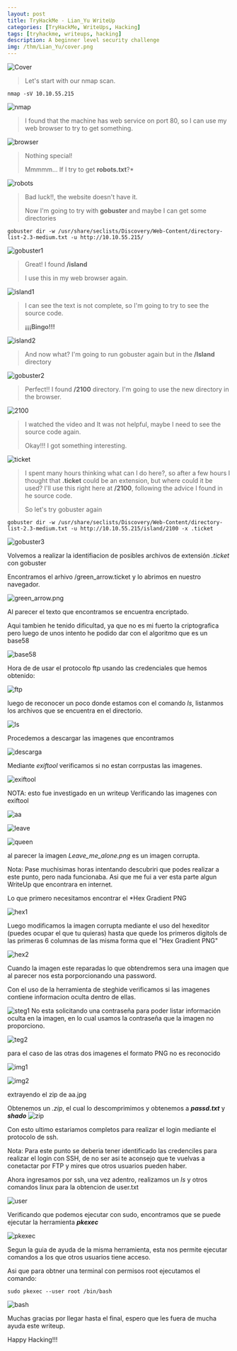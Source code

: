 ```yaml
---
layout: post
title: TryHackMe - Lian_Yu WriteUp
categories: [TryHackMe, WriteUps, Hacking]
tags: [tryhackme, writeups, hacking]
description: A beginner level security challenge
img: /thm/Lian_Yu/cover.png
---
```

 ![Cover](/assets/media/thm/Lian_Yu/cover.png)

> Let's start with our nmap scan.

```
nmap -sV 10.10.55.215
```

![nmap](/assets/media/thm/Lian_Yu/nmap.png)

> I found that the machine has web service on port 80, so I can use my web browser to try to get something.

![browser](/assets/media/thm/Lian_Yu/browser.png)

> Nothing special!
>
> Mmmmm... If I try to get **robots.txt**?*

![robots](/assets/media/thm/Lian_Yu/robots.png)

> Bad luck!!, the website doesn't have it.
>
> Now I'm going to try with **gobuster** and maybe I can get some directories

```
gobuster dir -w /usr/share/seclists/Discovery/Web-Content/directory-list-2.3-medium.txt -u http://10.10.55.215/
```

![gobuster1](/assets/media/thm/Lian_Yu/gobuster1.png)

> Great! I found **/island**
>
> I use this in my web browser again.

![island1](/assets/media/thm/Lian_Yu/island1.png)

> I can see the text is not complete, so I'm going to try to see the source code.
>
> **¡¡¡Bingo!!!**

![island2](/assets/media/thm/Lian_Yu/island2.png)

> And now what?
> I'm going to run gobuster again but in the **/Island** directory

![gobuster2](/assets/media/thm/Lian_Yu/gobuster2.png)

> Perfect!! I found **/2100** directory.
> I'm going to use the new directory in the browser.

![2100](/assets/media/thm/Lian_Yu/2100.png)

> I watched the video and It was not helpful, maybe I need to see the source code again.
>
> Okay!!! I got something interesting.

![ticket](/assets/media/thm/Lian_Yu/ticket.png)

> I spent many hours thinking what can I do here?, so after a few hours I thought that **.ticket** could be an extension, but where could it be used? I'll use this right here at **/2100**, following the advice I found in he source code.
>
> So let's try gobuster again

```
gobuster dir -w /usr/share/seclists/Discovery/Web-Content/directory-list-2.3-medium.txt -u http://10.10.55.215/island/2100 -x .ticket
```

![gobuster3](/assets/media/thm/Lian_Yu/gobuster3.png)

Volvemos a realizar la identifiacion de posibles archivos de extensión *.ticket* con gobuster

Encontramos el arhivo /green_arrow.ticket y lo abrimos en nuestro navegador.

![green_arrow.png](/assets/media/thm/Lian_Yu/green_arrow.png)

Al parecer el texto que encontramos se encuentra encriptado.

Aqui tambien he tenido dificultad, ya que no es mi fuerto la criptografica pero luego de unos intento he podido dar con el algoritmo que es un base58

![base58](/assets/media/thm/Lian_Yu/base58.png)

Hora de de usar el protocolo ftp usando las credenciales que hemos obtenido:

![ftp](/assets/media/thm/Lian_Yu/ftp.png)

luego de reconocer un poco donde estamos con el comando *ls*, listanmos los archivos que se encuentra en el directorio.

![ls](/assets/media/thm/Lian_Yu/ls.png)

Procedemos a descargar las imagenes que encontramos

![descarga](/assets/media/thm/Lian_Yu/descarga.png)

Mediante *exiftool* verificamos si no estan corrpustas las imagenes. 

![exiftool](/assets/media/thm/Lian_Yu/exiftool.png)

NOTA: esto fue investigado en un writeup
Verificando las imagenes con exiftool

![aa](/assets/media/thm/Lian_Yu/aa.png)

![leave](/assets/media/thm/Lian_Yu/leave.png)

![queen](/assets/media/thm/Lian_Yu/queen.png)

al parecer la imagen *Leave_me_alone.png* es un imagen corrupta.

Nota: Pase muchisimas horas intentando descubriri que podes realizar a este punto, pero nada funcionaba. Asi que me fui a ver esta parte algun WriteUp que encontrara en internet.

Lo que primero necesitamos encontrar el *Hex Gradient PNG

![hex1](/assets/media/thm/Lian_Yu/hex1.png)

Luego modificamos la imagen corrupta mediante el uso del hexeditor (puedes ocupar el que tu quieras) hasta que quede los primeros digitols de las primeras 6 columnas de las misma forma que el "Hex Gradient PNG"

![hex2](/assets/media/thm/Lian_Yu/hex2.png)

Cuando la imagen este reparadas lo que obtendremos sera una imagen que al parecer nos esta porporcionando una password.

Con el uso de la herramienta de steghide verificamos si las imagenes contiene informacion oculta dentro de ellas.

![steg1](/assets/media/thm/Lian_Yu/steg1.png)
No esta solicitando una contraseña para poder listar información oculta en la imagen, en lo cual usamos la contraseña que la imagen no proporciono. 

![teg2](/assets/media/thm/Lian_Yu/steg2.png)

para el caso de las otras dos imagenes el formato PNG no es reconocido 


![img1](/assets/media/thm/Lian_Yu/img1.png)

![img2](/assets/media/thm/Lian_Yu/img2.png)

extrayendo el zip de aa.jpg

Obtenemos un *.zip*, el cual lo descomprimimos y obtenemos a ***passd.txt*** y ***shado***
![zip](zip)

Con esto ultimo estariamos completos para realizar el login mediante el protocolo de ssh.

Nota: Para este punto se deberia tener identificado las credenciles para realizar el login con SSH, de no ser asi te aconsejo que te vuelvas a conetactar por FTP y mires que otros usuarios pueden haber.


Ahora ingresamos por ssh, una vez adentro, realizamos un *ls* y otros comandos linux para la obtencion de user.txt

![user](/assets/media/thm/Lian_Yu/user.png)

Verificando que podemos ejecutar con sudo, encontramos que se puede ejecutar la herramienta ***pkexec***

![pkexec](/assets/media/thm/Lian_Yu/pkexec.png)

Segun la guia de ayuda de la misma herramienta, esta nos permite ejecutar comandos a los que otros usuarios tiene acceso.

Asi que para obtner una terminal con permisos root ejecutamos el comando:
```
sudo pkexec --user root /bin/bash
```
![bash](/assets/media/thm/Lian_Yu/bash.png)

Muchas gracias por llegar hasta el final, espero que les fuera de mucha ayuda este writeup.

Happy Hacking!!!


